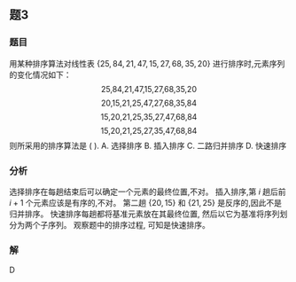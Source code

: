 ## 题3
### 题目
用某种排序算法对线性表 $\{ {25},{84},{21},{47},{15},{27},{68},{35},{20}\}$ 进行排序时,元素序列的变化情况如下：
$$
\text{25,84,21,47,15,27,68,35,20}
$$
$$
\text{20,15,21,25,47,27,68,35,84}
$$
$$
\text{15,20,21,25,35,27,47,68,84}
$$
$$
\text{15,20,21,25,27,35,47,68,84}
$$
则所采用的排序算法是 ( ).
A. 选择排序 B. 插入排序 C. 二路归并排序 D. 快速排序
### 分析
选择排序在每趟结束后可以确定一个元素的最终位置,不对。
插入排序,第 $i$ 趟后前 $i + 1$ 个元素应该是有序的,不对。
第二趟 $\{ {20},{15}\}$ 和 $\{ {21},{25}\}$ 是反序的,因此不是归并排序。
快速排序每趟都将基准元素放在其最终位置, 然后以它为基准将序列划分为两个子序列。
观察题中的排序过程, 可知是快速排序。
### 解
D